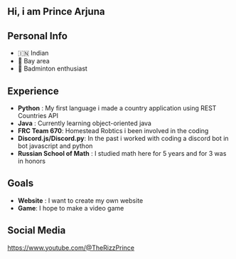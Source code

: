 ## Hi, i am Prince Arjuna

## Personal Info
-   🇮🇳 Indian
-   🌉 Bay area
-  🏸 Badminton enthusiast

## Experience
  - **Python** : My first language i made a country application using REST Countries API 
  - **Java** : Currently learning object-oriented java
  - **FRC Team 670**: Homestead Robtics i been involved in the coding
  - **Discord.js/Discord.py**: In the past i worked with coding a discord bot in bot javascript and python
  - **Russian School of Math** : I studied math here for 5 years and for 3 was in honors
## Goals
  - **Website** : I want to create my own website
  - **Game**: I hope to make a video game

## Social Media

https://www.youtube.com/@TheRizzPrince
    
  






  
  


<!--
**Prince-Arjuna/Prince-Arjuna** is a ✨ _special_ ✨ repository because its `README.md` (this file) appears on your GitHub profile.

Here are some ideas to get you started:

- 🔭 I’m currently working on ...
- 🌱 I’m currently learning ...
- 👯 I’m looking to collaborate on ...
- 🤔 I’m looking for help with ...
- 💬 Ask me about ...
- 📫 How to reach me: ...
- 😄 Pronouns: ...
- ⚡ Fun fact: ...
-->
